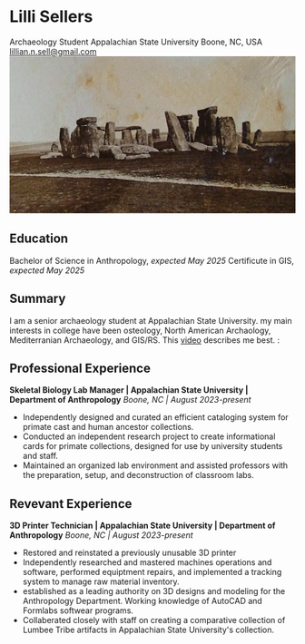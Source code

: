 # Lilli Sellers
Archaeology Student
Appalachian State University
Boone, NC, USA
lillian.n.sell@gmail.com
<img src= "Stonehenge_1877.jpg">
## Education 
Bachelor of Science in Anthropology, *expected May 2025*
Certificute in GIS, *expected May 2025*
## Summary 
I am a senior archaeology student at Appalachian State University. my main interests in college have been osteology, North American Archaology, Mediterranian Archaeology, and GIS/RS. This [video](https://www.youtube.com/watch?v=C43p8h99Cs0) describes me best.  :
## Professional Experience
__Skeletal Biology Lab Manager | Appalachian State University | Department of Anthropology__
*Boone, NC | August 2023-present*
- Independently designed and curated an efficient cataloging system for primate cast and human ancestor collections.
- Conducted an independent research project to create informational cards for primate collections, designed for use by university students and staff. 
- Maintained an organized lab environment and assisted professors with the preparation, setup, and deconstruction of classroom labs. 
## Revevant Experience
__3D Printer Technician | Appalachian State University | Department of Anthropology__
*Boone, NC | August 2023-present*
- Restored and reinstated a previously unusable 3D printer
- Independently researched and mastered machines operations and software, performed equiptment repairs, and implemented a tracking system to manage raw material inventory.
- established as a leading authority on 3D designs and modeling for the Anthropology Department. Working knowledge of AutoCAD and Formlabs softwear programs. 
- Collaberated closely with staff on creating a comparative collection of Lumbee Tribe artifacts in Appalachian State University's collection. 
